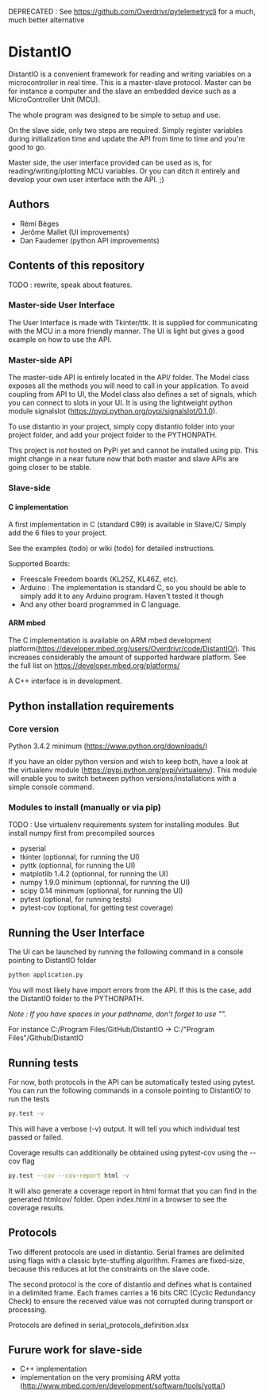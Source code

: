 DEPRECATED : See https://github.com/Overdrivr/pytelemetrycli for a much, much better alternative
# DistantIO
DistantIO is a convenient framework for reading and writing variables on a microcontroller in real time. This is a master-slave protocol.
Master can be for instance a computer and the slave an embedded device such as a MicroController Unit (MCU).

The whole program was designed to be simple to setup and use.

On the slave side, only two steps are required.
Simply register variables during initialization time and update the API from time to time and you're good to go.

Master side, the user interface provided can be used as is, for reading/writing/plotting MCU variables.
Or you can ditch it entirely and develop your own user interface with the API. ;)

## Authors
* Rémi Bèges
* Jerôme Mallet (UI improvements)
* Dan Faudemer (python API improvements)

## Contents of this repository
TODO : rewrite, speak about features.

### Master-side User Interface
The User Interface is made with Tkinter/ttk.
It is supplied for communicating with the MCU in a more friendly manner.
The UI is light but gives a good example on how to use the API.

### Master-side API
The master-side API is entirely located in the API/ folder. The Model class exposes all the methods you will need to call in your application.
To avoid coupling from API to UI, the Model class also defines a set of signals, which you can connect to slots in your UI. It is using the lightweight python module signalslot (<https://pypi.python.org/pypi/signalslot/0.1.0>).

To use distantio in your project, simply copy distantio folder into your project folder, and add your project folder to the PYTHONPATH.

This project is *not* hosted on PyPi yet and cannot be installed using pip. This might change in a near future now that both master and slave APIs are going closer to be stable.

### Slave-side
#### C implementation
A first implementation in C (standard C99) is available in Slave/C/
Simply add the 6 files to your project.

See the examples (todo) or wiki (todo) for detailed instructions.

Supported Boards:
* Freescale Freedom boards (KL25Z, KL46Z, etc).
* Arduino : The implementation is standard C, so you should be able to simply add it to any Arduino program. Haven't tested it though
* And any other board programmed in C language.

#### ARM mbed
The C implementation is available on ARM mbed development platform(<https://developer.mbed.org/users/Overdrivr/code/DistantIO/>).
This increases considerably the amount of supported hardware platform. See the full list on <https://developer.mbed.org/platforms/>

A C++ interface is in development.

## Python installation requirements
### Core version
Python 3.4.2 minimum (https://www.python.org/downloads/)

If you have an older python version and wish to keep both, have a look at the virtualenv module (<https://pypi.python.org/pypi/virtualenv>).
This module will enable you to switch between python versions/installations with a simple console command.

### Modules to install (manually or via pip)
TODO : Use virtualenv requirements system for installing modules. But install numpy first from precompiled sources
* pyserial
* tkinter (optionnal, for running the UI)
* pyttk (optionnal, for running the UI)
* matplotlib 1.4.2 (optionnal, for running the UI)
* numpy 1.9.0 minimum (optionnal, for running the UI)
* scipy 0.14 minimum (optionnal, for running the UI)
* pytest (optional, for running tests)
* pytest-cov (optional, for getting test coverage)


## Running the User Interface
The UI can be launched by running the following command in a console pointing to DistantIO folder

```bash
python application.py
```

You will most likely have import errors from the API. If this is the case, add the DistantIO folder to the PYTHONPATH.

*Note : If you have spaces in your pathname, don't forget to use "".*

For instance C:/Program Files/GitHub/DistantIO -> C:/"Program Files"/Github/DistantIO

## Running tests
For now, both protocols in the API can be automatically tested using pytest.
You can run the following commands in a console pointing to DistantIO/ to run the tests
```bash
py.test -v
```

This will have a verbose (-v) output. It will tell you which individual test passed or failed.

Coverage results can additionally be obtained using pytest-cov using the --cov flag

```bash
py.test --cov --cov-report html -v
```

It will also generate a coverage report in html format that you can find in the generated htmlcov/ folder.
Open index.html in a browser to see the coverage results.

## Protocols
Two different protocols are used in distantio.
Serial frames are delimited using flags with a classic byte-stuffing algorithm.
Frames are fixed-size, because this reduces at lot the constraints on the slave code.

The second protocol is the core of distantio and defines what is contained in a delimited frame.
Each frames carries a 16 bits CRC (Cyclic Redundancy Check) to ensure the received value was not corrupted during transport or processing.

Protocols are defined in serial_protocols_definition.xlsx

## Furure work for slave-side
* C++ implementation
* implementation on the very promising ARM yotta (<http://www.mbed.com/en/development/software/tools/yotta/>)
